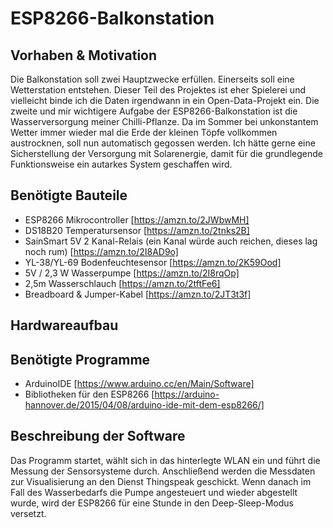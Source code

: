 # ESP8266-Balkonstation

## Vorhaben & Motivation

Die Balkonstation soll zwei Hauptzwecke erfüllen. Einerseits soll eine Wetterstation entstehen. Dieser Teil des Projektes ist eher Spielerei und vielleicht binde ich die Daten irgendwann in ein Open-Data-Projekt ein. Die zweite und mir wichtigere Aufgabe der ESP8266-Balkonstation ist die Wasserversorgung meiner Chilli-Pflanze. Da im Sommer bei unkonstantem Wetter immer wieder mal die Erde der kleinen Töpfe vollkommen austrocknen, soll nun automatisch gegossen werden. Ich hätte gerne eine Sicherstellung der Versorgung mit Solarenergie, damit für die grundlegende Funktionsweise ein autarkes System geschaffen wird.

## Benötigte Bauteile

- ESP8266 Mikrocontroller [https://amzn.to/2JWbwMH]
- DS18B20 Temperatursensor [https://amzn.to/2tnks2B]
- SainSmart 5V 2 Kanal-Relais (ein Kanal würde auch reichen, dieses lag noch rum) [https://amzn.to/2I8AD9o]
- YL-38/YL-69 Bodenfeuchtesensor [https://amzn.to/2K59Ood]
- 5V / 2,3 W Wasserpumpe [https://amzn.to/2I8rqOp]
- 2,5m Wasserschlauch [https://amzn.to/2tftFe6]
- Breadboard & Jumper-Kabel [https://amzn.to/2JT3t3f]

## Hardwareaufbau



## Benötigte Programme

- ArduinoIDE [https://www.arduino.cc/en/Main/Software]
- Bibliotheken für den ESP8266 [https://arduino-hannover.de/2015/04/08/arduino-ide-mit-dem-esp8266/]

## Beschreibung der Software

Das Programm startet, wählt sich in das hinterlegte WLAN ein und führt die Messung der Sensorsysteme durch. Anschließend werden die Messdaten zur Visualisierung an den Dienst Thingspeak geschickt. Wenn danach im Fall des Wasserbedarfs die Pumpe angesteuert und wieder abgestellt wurde, wird der ESP8266 für eine Stunde in den Deep-Sleep-Modus versetzt.
